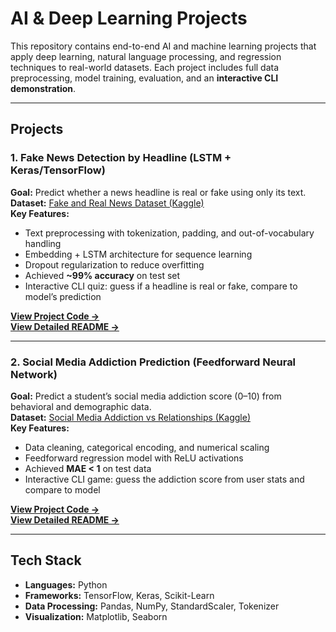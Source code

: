 # AI & Deep Learning Projects

This repository contains end-to-end AI and machine learning projects that apply deep learning, natural language processing, and regression techniques to real-world datasets. Each project includes full data preprocessing, model training, evaluation, and an **interactive CLI demonstration**.

---

## Projects

### 1. Fake News Detection by Headline (LSTM + Keras/TensorFlow)
**Goal:** Predict whether a news headline is real or fake using only its text.  
**Dataset:** [Fake and Real News Dataset (Kaggle)](https://www.kaggle.com/datasets/clmentbisaillon/fake-and-real-news-dataset?resource=download&select=Fake.csv)  
**Key Features:**
- Text preprocessing with tokenization, padding, and out-of-vocabulary handling
- Embedding + LSTM architecture for sequence learning
- Dropout regularization to reduce overfitting
- Achieved **~99% accuracy** on test set
- Interactive CLI quiz: guess if a headline is real or fake, compare to model’s prediction

[**View Project Code →**]([fake_news_classifier/fake_news_classifier.py](https://github.com/RyanVukicevic/AI-Projects/blob/main/deep_learning_determine_fake_news_by_headline_with_tensorflow_and_keras.py))  
[**View Detailed README →**](fake_news_classifier/README.md)

---

### 2. Social Media Addiction Prediction (Feedforward Neural Network)
**Goal:** Predict a student’s social media addiction score (0–10) from behavioral and demographic data.  
**Dataset:** [Social Media Addiction vs Relationships (Kaggle)](https://www.kaggle.com/datasets/adilshamim8/social-media-addiction-vs-relationships?resource=download)  
**Key Features:**
- Data cleaning, categorical encoding, and numerical scaling
- Feedforward regression model with ReLU activations
- Achieved **MAE < 1** on test data
- Interactive CLI game: guess the addiction score from user stats and compare to model

[**View Project Code →**]([social_media_addiction/social_media_addiction.py](https://github.com/RyanVukicevic/AI-Projects/blob/main/social_media_addiction_analysis_and_prediction_with_feedforward_neural_network.py))  
[**View Detailed README →**](social_media_addiction/README.md)

---

## Tech Stack
- **Languages:** Python  
- **Frameworks:** TensorFlow, Keras, Scikit-Learn  
- **Data Processing:** Pandas, NumPy, StandardScaler, Tokenizer  
- **Visualization:** Matplotlib, Seaborn

